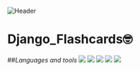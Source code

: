 ![Header](https://thumbs.gfycat.com/AromaticMemorableAnemonecrab-max-1mb.gif)

# Django_Flashcards:nerd_face:
##*Languages and tools*
![](https://img.shields.io/static/v1?label=&message=PYTHON&color=yellow&style=for-the-badge&logo=python&)
![](https://img.shields.io/static/v1?label=&message=DJANGO&color=336600&style=for-the-badge&logo=Django&)
![](https://img.shields.io/static/v1?label=&message=PosgreSQL&color=f2f2f2&style=for-the-badge&logo=Postgresql&logoColor=3399ff)
![](https://img.shields.io/static/v1?label=&message=SQLITE&color=f2&style=for-the-badge&logo=SQLITE&logoColor=3399ff)
![](https://img.shields.io/static/v1?label=&message=Docker&color=d11aff&style=for-the-badge&logo=Docker&)
